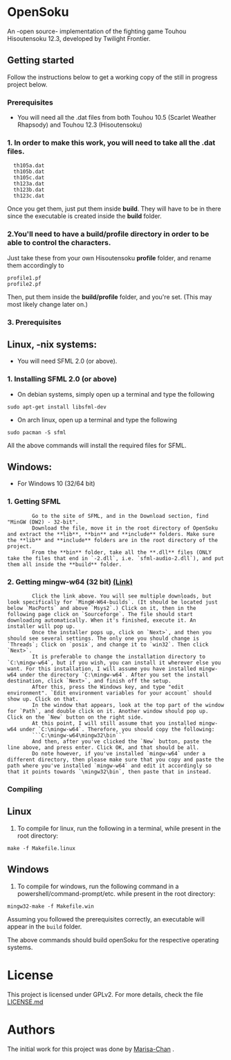 # OpenSoku
An -open source- implementation of the fighting game Touhou Hisoutensoku 12.3, developed by Twilight Frontier.

## Getting started

Follow the instructions below to get a working copy of the still in progress project below.

### Prerequisites

* You will need all the .dat files from both Touhou 10.5 (Scarlet Weather Rhapsody) and Touhou 12.3 (Hisoutensoku)
###       1. In order to make this work, you will need to take all the .dat files.
```
  th105a.dat
  th105b.dat
  th105c.dat
  th123a.dat
  th123b.dat
  th123c.dat
```
Once you get them, just put them inside **build**. They will have to be in there since the executable is created inside the **build** folder.
          
###         2.You'll need to have a **build/profile** directory in order to be able to control the characters.
Just take these from your own Hisoutensoku **profile** folder, and rename them accordingly to
```
profile1.pf
profile2.pf
```
Then, put them inside the **build/profile** folder, and you're set.
(This may most likely change later on.)

###			3. Prerequisites


## 	Linux, -nix systems:

* You will need SFML 2.0 (or above).
###     1. Installing SFML 2.0 (or above)
* On debian systems, simply open up a terminal and type the following
```
sudo apt-get install libsfml-dev
```
* On arch linux, open up a terminal and type the following
```
sudo pacman -S sfml
```
All the above commands will install the required files for SFML.

## Windows:

* For Windows 10 (32/64 bit)
###		1. 	Getting SFML
			Go to the site of SFML, and in the Download section, find "MinGW (DW2) - 32-bit".
			Download the file, move it in the root directory of OpenSoku and extract the **lib**, **bin** and **include** folders. Make sure the **lib** and **include** folders are in the root directory of the project.
			From the **bin** folder, take all the **.dll** files (ONLY take the files that end in `-2.dll`, i.e. `sfml-audio-2.dll`), and put them all inside the **build** folder.
###		2. Getting mingw-w64 (32 bit) [(Link)](http://mingw-w64.org/doku.php/download)
			Click the link above. You will see multiple downloads, but look specifically for `MingW-W64-builds`. (It should be located just below `MacPorts` and above `Msys2`.) Click on it, then in the following page click on `Sourceforge`. The file should start downloading automatically. When it's finished, execute it. An installer will pop up.
			Once the installer pops up, click on `Next>`, and then you should see several settings. The only one you should change is `Threads`; Click on `posix`, and change it to `win32`. Then click `Next>`.
			It is preferable to change the installation directory to `C:\mingw-w64`, but if you wish, you can install it wherever else you want. For this installation, I will assume you have installed mingw-w64 under the directory `C:\mingw-w64`. After you set the install destination, click `Next>`, and finish off the setup.
			After this, press the Windows key, and type "edit environment". `Edit environment variables for your account` should show up. Click on that.
			In the window that appears, look at the top part of the window for `Path`, and double click on it. Another window should pop up. Click on the `New` button on the right side.
			At this point, I will still assume that you installed mingw-w64 under `C:\mingw-w64`. Therefore, you should copy the following:
			```C:\mingw-w64\mingw32\bin```
			And then, after you've clicked the `New` button, paste the line above, and press enter. Click OK, and that should be all.
			Do note however, if you've installed `mingw-w64` under a different directory, then please make sure that you copy and paste the path where you've installed `mingw-w64` and edit it accordingly so that it points towards `\mingw32\bin`, then paste that in instead.

### Compiling

## Linux

1. To compile for linux, run the following in a terminal, while present in the root directory:
```
make -f Makefile.linux
```

## Windows

1. To compile for windows, run the following command in a powershell/command-prompt/etc. while present in the root directory:
```
mingw32-make -f Makefile.win
```
Assuming you followed the prerequisites correctly, an executable will appear in the `build` folder.


The above commands should build openSoku for the respective operating systems.

# License

This project is licensed under GPLv2. For more details, check the file [LICENSE.md](LICENSE.md)

# Authors
The initial work for this project was done by [Marisa-Chan](https://github.com/Marisa-Chan) .
